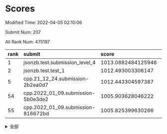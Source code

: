 # Scores

Modified Time: 2022-04-05 02:10:06

Submit Num: 207

All Rank Num: 475197

| rank |               submit               |       score        |       sigma        | pk_num |
| :--- | :--------------------------------- | :----------------- | :----------------- | :----- |
| 1    | jsonzb.test.submission_level_4     | 1013.0882484125946 | 0.8297929239614112 | 9182   |
| 2    | jsonzb.test.test_1                 | 1012.493003306147  | 0.8141165234290807 | 9182   |
| 5    | cpp.21_12_24.submission-2b2ea0d7   | 1012.443304597387  | 0.8156868116404984 | 9186   |
| 54   | cpp.2022_01_09.submission-5b0e3de2 | 1005.903628046222  | 0.7342897466702765 | 9184   |
| 55   | cpp.2022_01_09.submission-816672bd | 1005.825399630266  | 0.7278889424244914 | 9179   |


<details>
<summary>全部</summary>

| rank |                 submit                 |       score        |       sigma        | pk_num |
| :--- | :------------------------------------- | :----------------- | :----------------- | :----- |
| 1    | jsonzb.test.submission_level_4         | 1013.0882484125946 | 0.8297929239614112 | 9182   |
| 2    | jsonzb.test.test_1                     | 1012.493003306147  | 0.8141165234290807 | 9182   |
| 3    | gobigger.level_3.submission_level_3_10 | 1012.4756934250947 | 0.7749247634700162 | 9182   |
| 4    | gobigger.level_3.submission_level_3_18 | 1012.4695640622917 | 0.7886992723853485 | 9181   |
| 5    | cpp.21_12_24.submission-2b2ea0d7       | 1012.443304597387  | 0.8156868116404984 | 9186   |
| 6    | gobigger.level_3.submission_level_3_45 | 1011.4899250987701 | 0.7717820517568965 | 9178   |
| 7    | gobigger.level_3.submission_level_3_21 | 1011.3465355643438 | 0.749380544061231  | 9181   |
| 8    | gobigger.level_3.submission_level_3_5  | 1011.0615396434227 | 0.7717839419164432 | 9176   |
| 9    | gobigger.level_3.submission_level_3_0  | 1010.8844069696785 | 0.7867010959891241 | 9184   |
| 10   | gobigger.level_3.submission_level_3_13 | 1010.721576171262  | 0.7839785043808412 | 9184   |
| 11   | gobigger.level_3.submission_level_3_32 | 1010.6755202354204 | 0.7687225103004203 | 9181   |
| 12   | gobigger.level_3.submission_level_3_31 | 1010.6098848430601 | 0.7645325531160911 | 9182   |
| 13   | gobigger.level_3.submission_level_3_15 | 1010.5865237959595 | 0.8289757554870747 | 9183   |
| 14   | gobigger.level_3.submission_level_3_12 | 1010.5133523293148 | 0.7790366755730066 | 9180   |
| 15   | gobigger.level_3.submission_level_3_8  | 1010.5112349494858 | 0.7681420838418452 | 9188   |
| 16   | gobigger.level_3.submission_level_3_36 | 1010.4622221600451 | 0.7590846517998949 | 9181   |
| 17   | gobigger.level_3.submission_level_3_16 | 1010.424291067141  | 0.7444316580305581 | 9183   |
| 18   | gobigger.level_3.submission_level_3_11 | 1010.384359747938  | 0.7629070383733335 | 9177   |
| 19   | gobigger.level_3.submission_level_3_2  | 1010.3606671770013 | 0.7539224433093084 | 9182   |
| 20   | gobigger.level_3.submission_level_3_37 | 1010.350062485657  | 0.7828000728351382 | 9184   |
| 21   | gobigger.level_3.submission_level_3_48 | 1010.3114528129425 | 0.7572086564442102 | 9184   |
| 22   | gobigger.level_3.submission_level_3_49 | 1010.2993239765779 | 0.7663279879628001 | 9185   |
| 23   | gobigger.level_3.submission_level_3_1  | 1010.2733765693432 | 0.7684862073226579 | 9177   |
| 24   | gobigger.level_3.submission_level_3_4  | 1010.259558235791  | 0.7355473281718367 | 9182   |
| 25   | gobigger.level_3.submission_level_3_44 | 1010.172200341638  | 0.7623853612400499 | 9180   |
| 26   | gobigger.level_3.submission_level_3_19 | 1010.1550276476628 | 0.7581794818047226 | 9181   |
| 27   | gobigger.level_3.submission_level_3_25 | 1010.1052486828916 | 0.7408281697028339 | 9184   |
| 28   | gobigger.level_3.submission_level_3_23 | 1010.0892852716133 | 0.7593947448520327 | 9180   |
| 29   | gobigger.level_3.submission_level_3_38 | 1010.0450480797565 | 0.7532998749248125 | 9186   |
| 30   | gobigger.level_3.submission_level_3_35 | 1009.9918961221073 | 0.7506662160934882 | 9180   |
| 31   | gobigger.level_3.submission_level_3_26 | 1009.8879825083234 | 0.7596211851540103 | 9187   |
| 32   | gobigger.level_3.submission_level_3_17 | 1009.6544006081265 | 0.7721893050016237 | 9185   |
| 33   | gobigger.level_3.submission_level_3_42 | 1009.603605959537  | 0.7683608354627632 | 9184   |
| 34   | gobigger.level_3.submission_level_3_27 | 1009.5919284184868 | 0.7439856545958649 | 9184   |
| 35   | gobigger.level_3.submission_level_3_28 | 1009.5734399306448 | 0.7445843848748159 | 9186   |
| 36   | gobigger.level_3.submission_level_3_47 | 1009.5691684165313 | 0.7593681704108699 | 9179   |
| 37   | gobigger.level_3.submission_level_3_20 | 1009.4831994671983 | 0.7512960508918537 | 9187   |
| 38   | gobigger.level_3.submission_level_3_22 | 1009.4407787912078 | 0.7600224610788073 | 9183   |
| 39   | gobigger.level_3.submission_level_3_43 | 1009.2611028377208 | 0.7554122908553612 | 9181   |
| 40   | gobigger.level_3.submission_level_3_41 | 1009.2167080063531 | 0.7524161764867356 | 9185   |
| 41   | gobigger.level_3.submission_level_3_46 | 1009.1727358391992 | 0.7317627639625663 | 9176   |
| 42   | gobigger.level_3.submission_level_3_6  | 1009.1364872090936 | 0.7821926579239514 | 9184   |
| 43   | gobigger.level_3.submission_level_3_34 | 1009.0774679680663 | 0.7466832036128884 | 9178   |
| 44   | gobigger.level_3.submission_level_3_30 | 1009.0451569366716 | 0.7449011778429795 | 9179   |
| 45   | gobigger.level_3.submission_level_3_7  | 1008.9982675624314 | 0.7327710567325454 | 9180   |
| 46   | gobigger.level_3.submission_level_3_29 | 1008.9780108575417 | 0.7428094159463418 | 9179   |
| 47   | gobigger.level_3.submission_level_3_40 | 1008.9018090424869 | 0.7214423062304433 | 9187   |
| 48   | gobigger.level_3.submission_level_3_39 | 1008.7278057183069 | 0.7649961741736456 | 9184   |
| 49   | gobigger.level_3.submission_level_3_14 | 1008.7225325973778 | 0.7791237087625581 | 9180   |
| 50   | gobigger.level_3.submission_level_3_24 | 1008.6120309513344 | 0.7359192562879883 | 9179   |
| 51   | gobigger.level_3.submission_level_3_3  | 1008.5437033900956 | 0.7334139267595516 | 9187   |
| 52   | gobigger.level_3.submission_level_3_33 | 1008.3831856997756 | 0.7413440194300716 | 9179   |
| 53   | gobigger.level_3.submission_level_3_9  | 1008.3080542128374 | 0.7500204514363257 | 9178   |
| 54   | cpp.2022_01_09.submission-5b0e3de2     | 1005.903628046222  | 0.7342897466702765 | 9184   |
| 55   | cpp.2022_01_09.submission-816672bd     | 1005.825399630266  | 0.7278889424244914 | 9179   |
| 56   | gobigger.level_1.submission_level_1_5  | 1005.2982545656665 | 0.7159811403191925 | 9184   |
| 57   | gobigger.level_1.submission_level_1_36 | 1004.6033757728252 | 0.7225740502744898 | 9184   |
| 58   | gobigger.level_1.submission_level_1_31 | 1004.5826367364998 | 0.712849389455355  | 9183   |
| 59   | gobigger.level_1.submission_level_1_34 | 1004.5660786226207 | 0.7066150232328503 | 9184   |
| 60   | gobigger.level_1.submission_level_1_24 | 1004.5618000627402 | 0.7119942372849913 | 9183   |
| 61   | gobigger.level_1.submission_level_1_28 | 1004.5052312663556 | 0.7249963788681574 | 9186   |
| 62   | gobigger.level_1.submission_level_1_40 | 1004.3395937608398 | 0.7164189700695376 | 9179   |
| 63   | gobigger.level_1.submission_level_1_49 | 1004.3379001094896 | 0.7134763892345457 | 9186   |
| 64   | gobigger.level_1.submission_level_1_14 | 1004.0471921551646 | 0.7277225556987241 | 9181   |
| 65   | gobigger.level_1.submission_level_1_21 | 1003.9614379295281 | 0.7179531125566343 | 9181   |
| 66   | gobigger.level_1.submission_level_1_32 | 1003.9206772819371 | 0.7204426271984671 | 9184   |
| 67   | gobigger.level_1.submission_level_1_13 | 1003.7949786214192 | 0.7124934810212388 | 9180   |
| 68   | gobigger.level_1.submission_level_1_37 | 1003.739151833319  | 0.7081459010789438 | 9183   |
| 69   | gobigger.level_1.submission_level_1_12 | 1003.6279891979846 | 0.7231570679452793 | 9185   |
| 70   | gobigger.level_1.submission_level_1_11 | 1003.5608123325604 | 0.7184158538277238 | 9179   |
| 71   | gobigger.level_1.submission_level_1_46 | 1003.5523740313369 | 0.7039670832922085 | 9181   |
| 72   | gobigger.level_1.submission_level_1_22 | 1003.547185616634  | 0.7180101049242577 | 9183   |
| 73   | gobigger.level_1.submission_level_1_25 | 1003.4744670656386 | 0.7168785783454577 | 9178   |
| 74   | gobigger.level_1.submission_level_1_17 | 1003.4256838647575 | 0.7189810148159336 | 9182   |
| 75   | gobigger.level_1.submission_level_1_3  | 1003.3891598443862 | 0.7179083279658404 | 9182   |
| 76   | gobigger.level_1.submission_level_1_10 | 1003.3889308765773 | 0.7099256473739248 | 9180   |
| 77   | gobigger.level_1.submission_level_1_48 | 1003.3532379725347 | 0.7245264814382228 | 9189   |
| 78   | gobigger.level_1.submission_level_1_39 | 1003.3077087124946 | 0.7170587493486336 | 9183   |
| 79   | gobigger.level_1.submission_level_1_47 | 1003.2957020788735 | 0.7241061243660508 | 9184   |
| 80   | gobigger.level_1.submission_level_1_41 | 1003.205028628677  | 0.7131208502949092 | 9182   |
| 81   | gobigger.level_1.submission_level_1_16 | 1003.1931735344298 | 0.7079544360138494 | 9181   |
| 82   | gobigger.level_1.submission_level_1_9  | 1003.1664096269969 | 0.7167953734276655 | 9182   |
| 83   | gobigger.level_1.submission_level_1_4  | 1003.1074014665253 | 0.7053445918355815 | 9183   |
| 84   | gobigger.level_1.submission_level_1_27 | 1003.000493742139  | 0.7055283314104467 | 9182   |
| 85   | gobigger.level_1.submission_level_1_29 | 1002.9992673997746 | 0.7130407389907293 | 9187   |
| 86   | gobigger.level_1.submission_level_1_8  | 1002.9930160797408 | 0.7180098264707759 | 9178   |
| 87   | gobigger.level_1.submission_level_1_2  | 1002.9190146822771 | 0.7053172680309537 | 9187   |
| 88   | gobigger.level_1.submission_level_1_6  | 1002.8197985832237 | 0.741101192192141  | 9178   |
| 89   | gobigger.level_1.submission_level_1_15 | 1002.8044689527371 | 0.7281409415632927 | 9181   |
| 90   | gobigger.level_1.submission_level_1_23 | 1002.7443289176654 | 0.7237372573269027 | 9183   |
| 91   | gobigger.level_1.submission_level_1_26 | 1002.7177033963133 | 0.7132420201902973 | 9183   |
| 92   | gobigger.level_1.submission_level_1_33 | 1002.7143026863331 | 0.704806744414635  | 9178   |
| 93   | gobigger.level_1.submission_level_1_35 | 1002.6895928738379 | 0.7080666729080509 | 9188   |
| 94   | gobigger.level_1.submission_level_1_20 | 1002.6454212289243 | 0.7181093915843835 | 9188   |
| 95   | gobigger.level_1.submission_level_1_30 | 1002.6302282480448 | 0.7194607704836133 | 9184   |
| 96   | gobigger.level_1.submission_level_1_45 | 1002.6095592032775 | 0.7139541986014313 | 9183   |
| 97   | gobigger.level_1.submission_level_1_38 | 1002.576414591902  | 0.7100369638131119 | 9183   |
| 98   | gobigger.level_1.submission_level_1_19 | 1002.5554627804465 | 0.7146503492387759 | 9182   |
| 99   | gobigger.level_1.submission_level_1_44 | 1002.5109357477568 | 0.7193803199256722 | 9183   |
| 100  | gobigger.level_1.submission_level_1_18 | 1002.422754525792  | 0.7126029332682714 | 9181   |
| 101  | gobigger.level_1.submission_level_1_42 | 1002.4224904390558 | 0.7186419933337888 | 9178   |
| 102  | gobigger.level_1.submission_level_1_43 | 1002.2367202616941 | 0.71002809188842   | 9182   |
| 103  | gobigger.level_1.submission_level_1_7  | 1002.1963328882612 | 0.7172419142768007 | 9187   |
| 104  | gobigger.level_1.submission_level_1_1  | 1001.9395441775717 | 0.7100919130657356 | 9183   |
| 105  | gobigger.level_1.submission_level_1_0  | 1001.6426186495702 | 0.7053856865264951 | 9185   |
| 106  | gobigger.random.submission_random_39   | 997.6382191462673  | 0.7056720012132052 | 9187   |
| 107  | gobigger.random.submission_random_25   | 997.5778854241009  | 0.6963296623072027 | 9186   |
| 108  | gobigger.random.submission_random_27   | 997.5524468501989  | 0.712458214319007  | 9185   |
| 109  | gobigger.random.submission_random_16   | 997.3482986720146  | 0.709871693785687  | 9182   |
| 110  | gobigger.random.submission_random_38   | 997.2888454903689  | 0.7107708609160359 | 9184   |
| 111  | gobigger.random.submission_random_35   | 997.2112917319491  | 0.7053910664141775 | 9182   |
| 112  | gobigger.random.submission_random_49   | 997.0330405244066  | 0.7084912321750392 | 9177   |
| 113  | gobigger.random.submission_random_37   | 996.9853278640388  | 0.7029272436127589 | 9187   |
| 114  | gobigger.random.submission_random_21   | 996.9598286520693  | 0.7068673282599207 | 9184   |
| 115  | gobigger.random.submission_random_18   | 996.8569545891907  | 0.7161701835812996 | 9185   |
| 116  | gobigger.random.submission_random_3    | 996.8052143475342  | 0.7101999195921852 | 9183   |
| 117  | gobigger.random.submission_random_34   | 996.7698896841778  | 0.6982078156674443 | 9184   |
| 118  | gobigger.random.submission_random_28   | 996.7534685225622  | 0.7214159831801772 | 9180   |
| 119  | gobigger.random.submission_random_13   | 996.628778284291   | 0.7068705661362358 | 9186   |
| 120  | gobigger.random.submission_random_45   | 996.5593449994285  | 0.6995621063420003 | 9185   |
| 121  | gobigger.random.submission_random_9    | 996.5022293503519  | 0.705080078186389  | 9185   |
| 122  | gobigger.random.submission_random_44   | 996.3719868329214  | 0.716676195508113  | 9182   |
| 123  | gobigger.random.submission_random_31   | 996.3527729691596  | 0.7110494468399221 | 9181   |
| 124  | gobigger.random.submission_random_42   | 996.334133239883   | 0.7184198969415071 | 9183   |
| 125  | gobigger.random.submission_random_1    | 996.3316267784868  | 0.7199303779762718 | 9183   |
| 126  | gobigger.random.submission_random_7    | 996.2486918234522  | 0.705964714850162  | 9184   |
| 127  | gobigger.random.submission_random_41   | 996.2388826949385  | 0.7088869004332372 | 9180   |
| 128  | gobigger.random.submission_random_4    | 996.1423923776522  | 0.7044008061440269 | 9184   |
| 129  | gobigger.random.submission_random_8    | 996.1008945446073  | 0.7033096209194146 | 9182   |
| 130  | gobigger.random.submission_random_14   | 996.0653204372767  | 0.7118686193631181 | 9182   |
| 131  | gobigger.random.submission_random_19   | 996.0433251559784  | 0.7041959747910648 | 9185   |
| 132  | gobigger.random.submission_random_33   | 995.9848676514839  | 0.7148955738595131 | 9185   |
| 133  | gobigger.random.submission_random_10   | 995.9798457331027  | 0.7189174703495246 | 9188   |
| 134  | gobigger.random.submission_random_2    | 995.9615205225072  | 0.7181534757857669 | 9179   |
| 135  | gobigger.random.submission_random_22   | 995.9573307856994  | 0.6996670655640439 | 9184   |
| 136  | gobigger.random.submission_random_0    | 995.9109949678757  | 0.7067282004707431 | 9184   |
| 137  | gobigger.random.submission_random_46   | 995.9108796212381  | 0.6950012269273101 | 9184   |
| 138  | gobigger.random.submission_random_36   | 995.8786226496168  | 0.7194612866713839 | 9187   |
| 139  | gobigger.random.submission_random_23   | 995.8724488764129  | 0.7088901855430683 | 9180   |
| 140  | gobigger.random.submission_random_30   | 995.8574061555787  | 0.7069940006098321 | 9181   |
| 141  | gobigger.random.submission_random_26   | 995.7618577031881  | 0.704634491223372  | 9184   |
| 142  | gobigger.random.submission_random_11   | 995.7496795129641  | 0.7231320207642657 | 9184   |
| 143  | gobigger.random.submission_random_43   | 995.7180402467039  | 0.698325017143749  | 9177   |
| 144  | gobigger.random.submission_random_48   | 995.6767107109056  | 0.7017955826925666 | 9186   |
| 145  | gobigger.random.submission_random_32   | 995.6273449464302  | 0.7061224055507479 | 9183   |
| 146  | gobigger.random.submission_random_20   | 995.5190417990791  | 0.7188875069657993 | 9184   |
| 147  | gobigger.random.submission_random_5    | 995.4774755805029  | 0.7194630761750721 | 9185   |
| 148  | gobigger.random.submission_random_47   | 995.4539553772815  | 0.7032889979981654 | 9181   |
| 149  | gobigger.random.submission_random_17   | 995.2754040262201  | 0.7323089396961829 | 9180   |
| 150  | gobigger.random.submission_random_12   | 995.2530592699179  | 0.7212011687574396 | 9184   |
| 151  | gobigger.random.submission_random_29   | 994.9994390974454  | 0.7146558355807204 | 9187   |
| 152  | gobigger.random.submission_random_6    | 994.7488304426653  | 0.719239733934564  | 9181   |
| 153  | gobigger.random.submission_random_15   | 994.7387838498375  | 0.7012074050576448 | 9179   |
| 154  | gobigger.random.submission_random_40   | 994.62842000962    | 0.7230352857048177 | 9181   |
| 155  | gobigger.random.submission_random_24   | 994.4860569125566  | 0.7114735665953399 | 9187   |
| 156  | gobigger.level_2.submission_level_2_20 | 994.3505488571022  | 0.7174955418322061 | 9183   |
| 157  | gobigger.level_2.submission_level_2_27 | 993.9560923063319  | 0.7238103796615822 | 9184   |
| 158  | gobigger.level_2.submission_level_2_6  | 993.7590729011703  | 0.7361808418006753 | 9186   |
| 159  | gobigger.level_2.submission_level_2_43 | 993.6525527248385  | 0.7248872848622129 | 9184   |
| 160  | gobigger.level_2.submission_level_2_13 | 993.5880590478661  | 0.7237194802898512 | 9180   |
| 161  | gobigger.level_2.submission_level_2_0  | 993.5001270723183  | 0.7346019757838725 | 9186   |
| 162  | gobigger.level_2.submission_level_2_34 | 993.1098479431543  | 0.7259667471140462 | 9182   |
| 163  | gobigger.level_2.submission_level_2_23 | 992.9769872964607  | 0.7349696874681005 | 9180   |
| 164  | gobigger.level_2.submission_level_2_39 | 992.8575355817621  | 0.7463824703359894 | 9187   |
| 165  | gobigger.level_2.submission_level_2_33 | 992.8230898577236  | 0.741145130069091  | 9178   |
| 166  | gobigger.level_2.submission_level_2_7  | 992.7504835219443  | 0.7436652988780232 | 9185   |
| 167  | gobigger.level_2.submission_level_2_17 | 992.7263444780385  | 0.7354973352239448 | 9180   |
| 168  | gobigger.level_2.submission_level_2_46 | 992.6381076565319  | 0.7440276212589144 | 9181   |
| 169  | gobigger.level_2.submission_level_2_22 | 992.5838381621141  | 0.7388535421663865 | 9183   |
| 170  | gobigger.level_2.submission_level_2_29 | 992.524445881284   | 0.73565029714188   | 9188   |
| 171  | gobigger.level_2.submission_level_2_21 | 992.4904827028632  | 0.7197676765813877 | 9185   |
| 172  | gobigger.level_2.submission_level_2_12 | 992.3660419222567  | 0.7655052783761113 | 9177   |
| 173  | gobigger.level_2.submission_level_2_48 | 992.3281772194512  | 0.7409419083574139 | 9185   |
| 174  | gobigger.level_2.submission_level_2_9  | 992.3210618254903  | 0.749926748160193  | 9184   |
| 175  | gobigger.level_2.submission_level_2_42 | 992.3009507074361  | 0.7412627160751156 | 9179   |
| 176  | gobigger.level_2.submission_level_2_26 | 992.1365709373684  | 0.7441915315495771 | 9177   |
| 177  | gobigger.level_2.submission_level_2_31 | 992.1184659715175  | 0.7471184671930727 | 9182   |
| 178  | gobigger.level_2.submission_level_2_25 | 992.0647201531649  | 0.7520263434246409 | 9178   |
| 179  | gobigger.level_2.submission_level_2_49 | 992.0574727579623  | 0.7481892260421292 | 9186   |
| 180  | gobigger.level_2.submission_level_2_37 | 992.0028723028888  | 0.724963731324771  | 9180   |
| 181  | gobigger.level_2.submission_level_2_15 | 991.9820310023227  | 0.7531130936933287 | 9182   |
| 182  | gobigger.level_2.submission_level_2_10 | 991.9407819304489  | 0.7479948123060708 | 9182   |
| 183  | gobigger.level_2.submission_level_2_19 | 991.9095304843505  | 0.7498512847299929 | 9183   |
| 184  | gobigger.level_2.submission_level_2_2  | 991.8976750834056  | 0.7522830769440764 | 9176   |
| 185  | gobigger.level_2.submission_level_2_24 | 991.8942884411748  | 0.749433813230288  | 9182   |
| 186  | gobigger.level_2.submission_level_2_32 | 991.8717949589864  | 0.7477741679390839 | 9182   |
| 187  | gobigger.level_2.submission_level_2_38 | 991.8682536940487  | 0.7448074129999899 | 9183   |
| 188  | gobigger.level_2.submission_level_2_11 | 991.747408040341   | 0.7479043631434518 | 9187   |
| 189  | gobigger.level_2.submission_level_2_8  | 991.6716922884577  | 0.775825204030459  | 9185   |
| 190  | gobigger.level_2.submission_level_2_18 | 991.6092366659703  | 0.727663072948395  | 9178   |
| 191  | gobigger.level_2.submission_level_2_41 | 991.5199963734099  | 0.7484896973743246 | 9188   |
| 192  | gobigger.level_2.submission_level_2_35 | 991.4962953046069  | 0.7474157780866137 | 9180   |
| 193  | gobigger.level_2.submission_level_2_47 | 991.3598241879968  | 0.757193299973419  | 9181   |
| 194  | gobigger.level_2.submission_level_2_3  | 991.3424748681363  | 0.7472987429375759 | 9182   |
| 195  | gobigger.level_2.submission_level_2_14 | 991.3121269782853  | 0.7420395380739925 | 9187   |
| 196  | gobigger.level_2.submission_level_2_45 | 991.311506628708   | 0.7497167841280361 | 9185   |
| 197  | gobigger.level_2.submission_level_2_4  | 991.2963516412942  | 0.7356009466243923 | 9174   |
| 198  | gobigger.level_2.submission_level_2_30 | 991.0889883262613  | 0.7592676213812273 | 9179   |
| 199  | gobigger.level_2.submission_level_2_1  | 991.0093332136206  | 0.7582040353526802 | 9181   |
| 200  | gobigger.level_2.submission_level_2_28 | 990.8915900045888  | 0.7679098626335519 | 9175   |
| 201  | gobigger.level_2.submission_level_2_44 | 990.8599836698213  | 0.7599155071577287 | 9179   |
| 202  | gobigger.level_2.submission_level_2_36 | 990.8144047153843  | 0.7713461401639006 | 9183   |
| 203  | gobigger.level_2.submission_level_2_40 | 990.6512601035655  | 0.7679003214248898 | 9186   |
| 204  | gobigger.level_2.submission_level_2_5  | 989.8253400656737  | 0.7719690464602074 | 9187   |
| 205  | gobigger.level_2.submission_level_2_16 | 989.7199516937832  | 0.782077794809729  | 9184   |
| 206  | gobigger.none.submission_none_1        | 977.2940419875844  | 1.3295197807672583 | 9186   |
| 207  | gobigger.none.submission_none_0        | 976.2000185454528  | 1.4528903382603051 | 9185   |

</details>